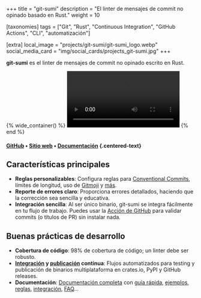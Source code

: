 +++
title = "git-sumi"
description = "El linter de mensajes de commit no opinado basado en Rust."
weight = 10

[taxonomies]
tags = ["Git", "Rust", "Continuous Integration", "GitHub Actions", "CLI", "automatización"]

[extra]
local_image = "projects/git-sumi/git-sumi_logo.webp"
social_media_card = "img/social_cards/projects_git-sumi.jpg"
+++

**git-sumi** es el linter de mensajes de commit no opinado escrito en Rust.

{% wide_container() %}
<video controls src="https://cdn.jsdelivr.net/gh/welpo/git-sumi@main/assets/git-sumi_demo.mp4" title="git-sumi demo"></video>
{% end %}

#### [GitHub](https://github.com/welpo/git-sumi) • [Sitio web](https://sumi.rs/) • [Documentación](https://sumi.rs/docs/) {.centered-text}

## Características principales

- **Reglas personalizables**: Configura reglas para [Conventional Commits](https://www.conventionalcommits.org/), límites de longitud, uso de [Gitmoji](https://gitmoji.dev/) y [más](https://sumi.rs/docs/rules).
- **Reporte de errores claro**: Proporciona errores detallados, haciendo que la corrección sea sencilla y educativa.
- **Integración sencilla**: Al ser único binario, git-sumi se integra fácilmente en tu flujo de trabajo. Puedes usar la [Acción de GitHub](https://github.com/welpo/git-sumi-action) para validar commits (o títulos de PR) sin instalar nada.

## Buenas prácticas de desarrollo

- **Cobertura de código**: 98% de cobertura de código; un linter debe ser robusto.
- **[Integración](https://github.com/welpo/git-sumi/blob/main/.github/workflows/ci.yml) y [publicación](https://github.com/welpo/git-sumi/blob/main/.github/workflows/release.yml) continua**: Flujos automatizados para testing y publicación de binarios multiplataforma en crates.io, PyPI y GitHub releases.
- **Documentación**: [Documentación completa](https://sumi.rs/docs/) con [guía rápida](https://sumi.rs/docs/), [ejemplos](https://sumi.rs/docs/examples), [reglas](https://sumi.rs/docs/rules), [integración](https://sumi.rs/docs/integration), [FAQ](https://sumi.rs/docs/faq)...
